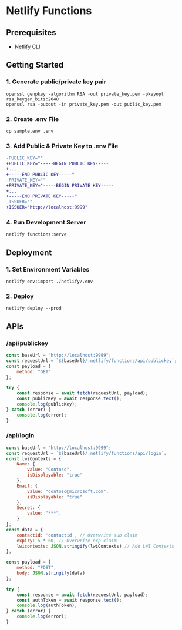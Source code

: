 # Netlify Functions

## Prerequisites
- [Netlify CLI](https://www.npmjs.com/package/netlify-cli)

## Getting Started
### 1. Generate public/private key pair

```
openssl genpkey -algorithm RSA -out private_key.pem -pkeyopt rsa_keygen_bits:2048
openssl rsa -pubout -in private_key.pem -out public_key.pem
```

### 2. Create .env File

```
cp sample.env .env
```

### 3. Add Public & Private Key to .env File
```diff
-PUBLIC_KEY=""
+PUBLIC_KEY="-----BEGIN PUBLIC KEY-----
+...
+-----END PUBLIC KEY-----"
-PRIVATE_KEY=""
+PRIVATE_KEY="-----BEGIN PRIVATE KEY-----
+...
+-----END PRIVATE KEY-----"
-ISSUER=""
+ISSUER="http://localhost:9999"
```

### 4. Run Development Server
```
netlify functions:serve
```

## Deployment

### 1. Set Environment Variables

```
netlify env:import ./netlify/.env
```

### 2. Deploy

```
netlify deploy --prod
```

## APIs

### /api/publickey

```js
const baseUrl = "http://localhost:9999";
const requestUrl = `${baseUrl}/.netlify/functions/api/publickey`;
const payload = {
    method: "GET"
};

try {
    const response = await fetch(requestUrl, payload);
    const publicKey = await response.text();
    console.log(publicKey);
} catch (error) {
    console.log(error);
}
```

### /api/login

```js
const baseUrl = "http://localhost:9999";
const requestUrl = `${baseUrl}/.netlify/functions/api/login`;
const lwiContexts = {
    Name: {
        value: "Contoso",
        isDisplayable: "true"
    },
    Email: {
        value: "contoso@microsoft.com",
        isDisplayable: "true"
    },
    Secret: {
        value: "***",
    }
};
const data = {
    contactid: 'contactid', // Overwrite sub claim
    expiry: 5 * 60, // Overwrite exp claim
    lwicontexts: JSON.stringify(lwiContexts) // Add LWI Contexts
};

const payload = {
    method: "POST",
    body: JSON.stringify(data)
};

try {
    const response = await fetch(requestUrl, payload);
    const authToken = await response.text();
    console.log(authToken);
} catch (error) {
    console.log(error);
}
```